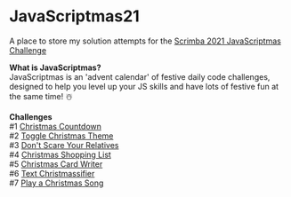 # JavaScriptmas21
A place to store my solution attempts for the [Scrimba 2021 JavaScriptmas Challenge](https://scrimba.com/learn/javascriptmas2021/)

**What is JavaScriptmas?**   
JavaScriptmas is an 'advent calendar' of festive daily code challenges, designed to help you level up your JS skills and have lots of festive fun at the same time! ☃️

**Challenges**   
#1 [Christmas Countdown](https://thebimsider.github.io/JavaScriptmas21/Day1/)   
#2 [Toggle Christmas Theme](https://thebimsider.github.io/JavaScriptmas21/Day2/)   
#3 [Don't Scare Your Relatives](https://thebimsider.github.io/JavaScriptmas21/Day3/)   
#4 [Christmas Shopping List](https://thebimsider.github.io/JavaScriptmas21/Day4/)   
#5 [Christmas Card Writer](https://thebimsider.github.io/JavaScriptmas21/Day5/)    
#6 [Text Christmassifier](https://thebimsider.github.io/JavaScriptmas21/Day6/)    
#7 [Play a Christmas Song](https://thebimsider.github.io/JavaScriptmas21/Day7/)   
